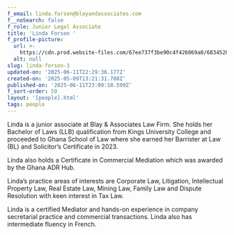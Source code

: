 ```yaml
---
f_email: linda.forson@blayandassociates.com
f__noSearch: false
f_role: Junior Legal Associate
title: 'Linda Forson '
f_profile-picture:
  url: >-
    https://cdn.prod.website-files.com/67ee737f3be90c4f426069a0/6834520ff8c5b466e335f513_WhatsApp%20Image%202025-05-20%20at%2016.13.38.jpeg
  alt: null
slug: linda-forson-3
updated-on: '2025-06-11T22:29:36.177Z'
created-on: '2025-05-09T13:21:31.788Z'
published-on: '2025-06-11T23:09:10.599Z'
f_sort-order: 50
layout: '[people].html'
tags: people
---
```


Linda is a junior associate at Blay & Associates Law Firm. She holds her Bachelor of Laws (LLB) qualification from Kings University College and proceeded to Ghana School of Law where she earned her Barrister at Law (BL) and Solicitor’s Certificate in 2023.  

Linda also holds a Certificate in Commercial Mediation which was awarded by the Ghana ADR Hub.  

Linda’s practice areas of interests are Corporate Law, Litigation, Intellectual Property Law, Real Estate Law, Mining Law, Family Law and Dispute Resolution with keen interest in Tax Law.  

Linda is a certified Mediator and hands-on experience in company secretarial practice and commercial transactions. Linda also has intermediate fluency in French.  

‍
